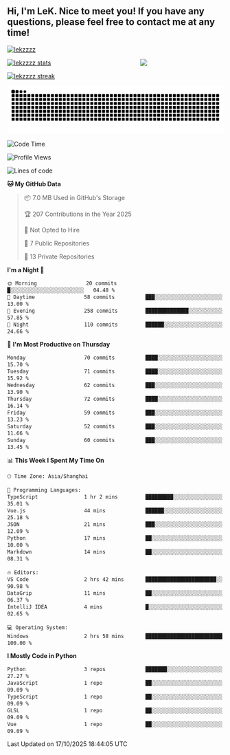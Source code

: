 ## Hi, I'm LeK. Nice to meet you! If you have any questions, please feel free to contact me at any time!

<p align="left"> <a href="https://github.com/ryo-ma/github-profile-trophy"><img src="https://github-profile-trophy.vercel.app/?username=lekzzzz" alt="lekzzzz" /></a> </p>

<img align="right" width="38.5%" src="https://github.com/LeKZzzz/LeKZzzz/blob/master/img/img_1_1.gif"/>

<a href="https://github.com/LeKZzzz"><img width="58%" src="https://github-readme-stats.vercel.app/api?username=lekzzzz&show_icons=true&locale=en" alt="lekzzzz stats"></a>

<a href="https://github.com/LeKZzzz"><img width="58%" src="https://github-readme-streak-stats.herokuapp.com/?user=lekzzzz&" alt="lekzzzz streak"></a>


![snake](https://raw.githubusercontent.com/LeKZzzz/LeKZzzz/output/github-contribution-grid-snake.svg)


<!--START_SECTION:waka-->
![Code Time](http://img.shields.io/badge/Code%20Time-650%20hrs%209%20mins-blue)

![Profile Views](http://img.shields.io/badge/Profile%20Views-0-blue)

![Lines of code](https://img.shields.io/badge/From%20Hello%20World%20I%27ve%20Written-3.8%20million%20lines%20of%20code-blue)

**🐱 My GitHub Data** 

> 📦 7.0 MB Used in GitHub's Storage 
 > 
> 🏆 207 Contributions in the Year 2025
 > 
> 🚫 Not Opted to Hire
 > 
> 📜 7 Public Repositories 
 > 
> 🔑 13 Private Repositories 
 > 
**I'm a Night 🦉** 

```text
🌞 Morning                20 commits          █░░░░░░░░░░░░░░░░░░░░░░░░   04.48 % 
🌆 Daytime                58 commits          ███░░░░░░░░░░░░░░░░░░░░░░   13.00 % 
🌃 Evening                258 commits         ██████████████░░░░░░░░░░░   57.85 % 
🌙 Night                  110 commits         ██████░░░░░░░░░░░░░░░░░░░   24.66 % 
```
📅 **I'm Most Productive on Thursday** 

```text
Monday                   70 commits          ████░░░░░░░░░░░░░░░░░░░░░   15.70 % 
Tuesday                  71 commits          ████░░░░░░░░░░░░░░░░░░░░░   15.92 % 
Wednesday                62 commits          ███░░░░░░░░░░░░░░░░░░░░░░   13.90 % 
Thursday                 72 commits          ████░░░░░░░░░░░░░░░░░░░░░   16.14 % 
Friday                   59 commits          ███░░░░░░░░░░░░░░░░░░░░░░   13.23 % 
Saturday                 52 commits          ███░░░░░░░░░░░░░░░░░░░░░░   11.66 % 
Sunday                   60 commits          ███░░░░░░░░░░░░░░░░░░░░░░   13.45 % 
```


📊 **This Week I Spent My Time On** 

```text
🕑︎ Time Zone: Asia/Shanghai

💬 Programming Languages: 
TypeScript               1 hr 2 mins         █████████░░░░░░░░░░░░░░░░   35.01 % 
Vue.js                   44 mins             ██████░░░░░░░░░░░░░░░░░░░   25.18 % 
JSON                     21 mins             ███░░░░░░░░░░░░░░░░░░░░░░   12.09 % 
Python                   17 mins             ██░░░░░░░░░░░░░░░░░░░░░░░   10.00 % 
Markdown                 14 mins             ██░░░░░░░░░░░░░░░░░░░░░░░   08.31 % 

🔥 Editors: 
VS Code                  2 hrs 42 mins       ███████████████████████░░   90.98 % 
DataGrip                 11 mins             ██░░░░░░░░░░░░░░░░░░░░░░░   06.37 % 
IntelliJ IDEA            4 mins              █░░░░░░░░░░░░░░░░░░░░░░░░   02.65 % 

💻 Operating System: 
Windows                  2 hrs 58 mins       █████████████████████████   100.00 % 
```

**I Mostly Code in Python** 

```text
Python                   3 repos             ███████░░░░░░░░░░░░░░░░░░   27.27 % 
JavaScript               1 repo              ██░░░░░░░░░░░░░░░░░░░░░░░   09.09 % 
TypeScript               1 repo              ██░░░░░░░░░░░░░░░░░░░░░░░   09.09 % 
GLSL                     1 repo              ██░░░░░░░░░░░░░░░░░░░░░░░   09.09 % 
Vue                      1 repo              ██░░░░░░░░░░░░░░░░░░░░░░░   09.09 % 
```




 Last Updated on 17/10/2025 18:44:05 UTC
<!--END_SECTION:waka-->
